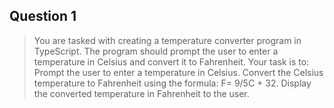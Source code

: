 ## Question 1

> You are tasked with creating a temperature converter program in TypeScript. The program should prompt the user to enter a temperature in Celsius and convert it to Fahrenheit.
> Your task is to:
> Prompt the user to enter a temperature in Celsius.
> Convert the Celsius temperature to Fahrenheit using the formula: F= 9/5C + 32.
> Display the converted temperature in Fahrenheit to the user.
